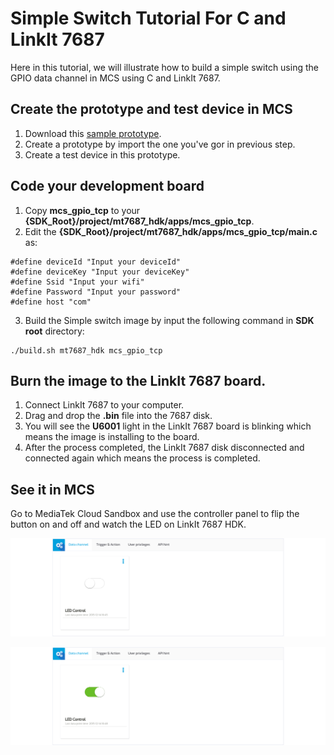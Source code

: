 # Simple Switch Tutorial For C and LinkIt 7687

Here in this tutorial, we will illustrate how to build a simple switch using the GPIO data channel in MCS using C and LinkIt 7687.

## Create the prototype and test device in MCS

1. Download this [sample prototype](https://iamblue.gitbooks.io/mt7687-on-linkit-rtos-ebook-for-community/content/zh-TW/cloud/device.json).
2. Create a prototype by import the one you've gor in previous step.
3. Create a test device in this prototype.

## Code your development board

1. Copy **mcs_gpio_tcp** to your **{SDK_Root}/project/mt7687_hdk/apps/mcs_gpio_tcp**.
2. Edit the **{SDK_Root}/project/mt7687_hdk/apps/mcs_gpio_tcp/main.c** as:
```
#define deviceId "Input your deviceId"
#define deviceKey "Input your deviceKey"
#define Ssid "Input your wifi"
#define Password "Input your password"
#define host "com"
```

3. Build the Simple switch image by input the following command in **SDK root** directory:
```
./build.sh mt7687_hdk mcs_gpio_tcp
```

## Burn the image to the LinkIt 7687 board.

1. Connect LinkIt 7687 to your computer.
2. Drag and drop the **.bin** file into the 7687 disk.
3. You will see the **U6001** light in the LinkIt 7687 board is blinking which means the image is installing to the board.
4. After the process completed, the LinkIt 7687 disk disconnected and connected again which means the process is completed.

## See it in MCS

Go to MediaTek Cloud Sandbox and use the controller panel to flip the button on and off and watch the LED on LinkIt 7687 HDK.

![](../images/7688/img_7688_16.png)

![](../images/7688/img_7688_17.png)

